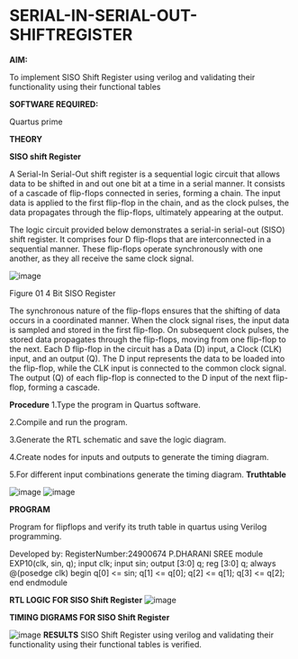 # SERIAL-IN-SERIAL-OUT-SHIFTREGISTER

**AIM:**

To implement  SISO Shift Register using verilog and validating their functionality using their functional tables

**SOFTWARE REQUIRED:**

Quartus prime

**THEORY**

**SISO shift Register**

A Serial-In Serial-Out shift register is a sequential logic circuit that allows data to be shifted in and out one bit at a time in a serial manner. It consists of a cascade of flip-flops connected in series, forming a chain. The input data is applied to the first flip-flop in the chain, and as the clock pulses, the data propagates through the flip-flops, ultimately appearing at the output.

The logic circuit provided below demonstrates a serial-in serial-out (SISO) shift register. It comprises four D flip-flops that are interconnected in a sequential manner. These flip-flops operate synchronously with one another, as they all receive the same clock signal.

![image](https://github.com/naavaneetha/SERIAL-IN-SERIAL-OUT-SHIFTREGISTER/assets/154305477/e81c4072-37f9-46c6-8145-566764b74c3a)

Figure 01 4 Bit SISO Register

The synchronous nature of the flip-flops ensures that the shifting of data occurs in a coordinated manner. When the clock signal rises, the input data is sampled and stored in the first flip-flop. On subsequent clock pulses, the stored data propagates through the flip-flops, moving from one flip-flop to the next.
Each D flip-flop in the circuit has a Data (D) input, a Clock (CLK) input, and an output (Q). The D input represents the data to be loaded into the flip-flop, while the CLK input is connected to the common clock signal. The output (Q) of each flip-flop is connected to the D input of the next flip-flop, forming a cascade.

**Procedure**
1.Type the program in Quartus software.

2.Compile and run the program.

3.Generate the RTL schematic and save the logic diagram.

4.Create nodes for inputs and outputs to generate the timing diagram.

5.For different input combinations generate the timing diagram.
**Truthtable**

![image](https://github.com/user-attachments/assets/dca19bc0-5e5a-4272-baab-79434b6a1e30)
![image](https://github.com/user-attachments/assets/a7b67be7-13de-42b2-98b5-e8f9848fb994)


**PROGRAM**

 Program for flipflops and verify its truth table in quartus using Verilog programming.

Developed by: RegisterNumber:24900674 P.DHARANI SREE
module EXP10(clk, sin, q);
input clk;
input sin;
output [3:0] q;
reg [3:0] q;
always @(posedge clk)
begin
q[0] <= sin;
q[1] <= q[0];
q[2] <= q[1];
q[3] <= q[2];
end
endmodule

**RTL LOGIC FOR SISO Shift Register**
![image](https://github.com/user-attachments/assets/3c26e6fa-50ff-463c-a7b0-371fedfff8ab)

**TIMING DIGRAMS FOR SISO Shift Register**

![image](https://github.com/user-attachments/assets/acae0bad-6f18-4c90-abe3-9bfb9badb25a)
**RESULTS**
SISO Shift Register using verilog and validating their functionality using their functional tables is verified.
